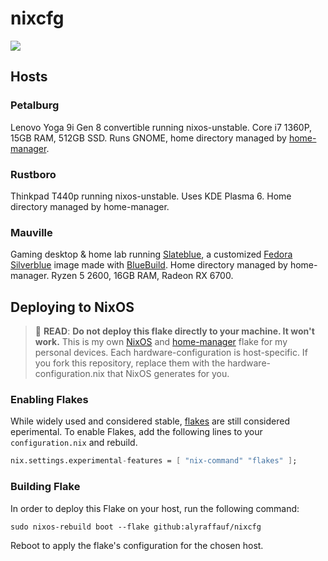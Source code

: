 # nixcfg
![](./_img/nixos-gnome.png)

## Hosts

### Petalburg
Lenovo Yoga 9i Gen 8 convertible running nixos-unstable. Core i7 1360P, 15GB RAM, 512GB SSD. Runs GNOME, home directory managed by [home-manager](https://github.com/nix-community/home-manager).

### Rustboro
Thinkpad T440p running nixos-unstable. Uses KDE Plasma 6. Home directory managed by home-manager.

### Mauville
Gaming desktop & home lab running [Slateblue](https://github.com/alyraffauf/slateblue), a customized [Fedora Silverblue](https://fedoraproject.org/atomic-desktops/silverblue/) image made with [BlueBuild](https://github.com/blue-build/template). Home directory managed by home-manager. Ryzen 5 2600, 16GB RAM, Radeon RX 6700.

## Deploying to NixOS
> :red_circle: **READ**: **Do not deploy this flake directly to your machine. It won't work.**
> This is my own [NixOS](https://nixos.org/) and [home-manager](https://github.com/nix-community/home-manager) flake for my personal devices.
> Each hardware-configuration is host-specific. If you fork this repository, replace them with the hardware-configuration.nix that NixOS generates for you.

### Enabling Flakes
While widely used and considered stable, [flakes](https://nixos.wiki/wiki/Flakes) are still considered eperimental. To enable Flakes, add the following lines to your `configuration.nix` and rebuild.
```nix
nix.settings.experimental-features = [ "nix-command" "flakes" ];
```
### Building Flake
In order to deploy this Flake on your host, run the following command:
```
sudo nixos-rebuild boot --flake github:alyraffauf/nixcfg
```
Reboot to apply the flake's configuration for the chosen host.
